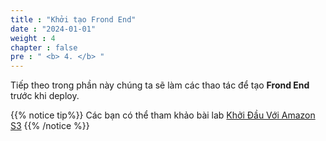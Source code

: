 ```yaml
---
title : "Khởi tạo Frond End"
date : "2024-01-01"
weight : 4
chapter : false
pre : " <b> 4. </b> "
---
```


Tiếp theo trong phần này chúng ta sẽ làm các thao tác để tạo **Frond End** trước khi deploy.

{{% notice tip%}}
Các bạn có thể tham khảo bài lab [Khởi Đầu Với Amazon S3](https://000057.awsstudygroup.com/)
{{% /notice %}}